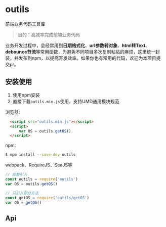# outils
前端业务代码工具库

> 目的：高效率完成前端业务代码

业务开发过程中，会经常用到**日期格式化**、**url参数转对象**、**html转Text**、**debounce节流**等常用函数，为避免不同项目多次复制粘贴的麻烦，这里统一封装，并发布到npm，以提高开发效率。如果你也有常用的代码，欢迎为本项目提交pr。

## 安装使用
1. 使用npm安装
2. 直接下载`outils.min.js`使用，支持UMD通用模块规范  

浏览器:
``` html
  <script src="outils.min.js"></script>
  <script>
      var OS = outils.getOS()
  </script>
```

npm:
``` bash
$ npm install --save-dev outils
```

webpack、RequireJS、SeaJS等

``` javascript
// 完整引入
const outils = require('outils')
var OS = outils.getOS()
```

``` javascript
// 只引入部分方法
const getOS = require('outils/getOS')
var OS = getOS()
```
## Api
